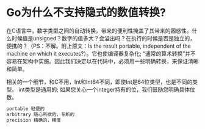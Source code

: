 # Go为什么不支持隐式的数值转换?

在C语言中，数字类型之间的自动转换，带来的便利性掩盖了其带来的困惑性。什么时候值是unsigned？数字的值多大？会溢出吗？在执行的时候是否是独立的，便携的？（PS：不解。附上原文：Is the result portable, independent of the machine on which it executes?）。它也使编译器复杂化; “通常的算术转换”并不容易在架构中实施。因此我们决定以在代码中，必须用一些明确转换，来保证清晰和简单。

相关的一个细节，和C不用，Int和Int64不同，即使Int是64位类型，也是不同的类型。 int类型是通用的; 如果您关心一个integer持有的位，我们鼓励您明确具体位数。

```go
portable 轻便的
arbitrary 随心所欲的，专断的
precision 精确的，精度
```



